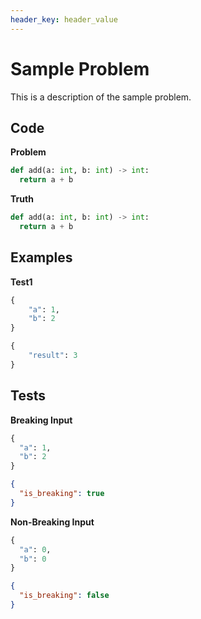 ```yaml
---
header_key: header_value
---
```


# Sample Problem
This is a description of the sample problem.

## Code

**Problem**
```python
def add(a: int, b: int) -> int:
  return a + b
```

**Truth**
```python
def add(a: int, b: int) -> int:
  return a + b
```

## Examples

**Test1**
```python
{
    "a": 1,
    "b": 2
}
```

```python
{
    "result": 3
}
```

## Tests
**Breaking Input**
```python
{
  "a": 1,
  "b": 2
}
```

```json
{
  "is_breaking": true
}
```

**Non-Breaking Input**
```python
{
  "a": 0,
  "b": 0
}
```

```json
{
  "is_breaking": false
}
```
